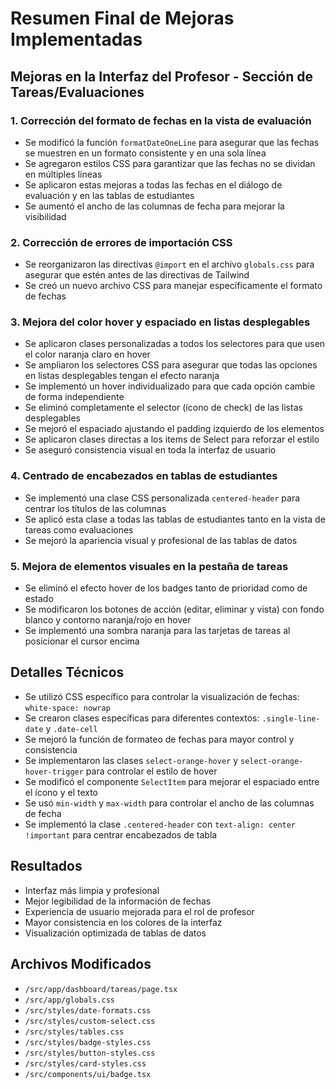 # Resumen Final de Mejoras Implementadas

## Mejoras en la Interfaz del Profesor - Sección de Tareas/Evaluaciones

### 1. Corrección del formato de fechas en la vista de evaluación
- Se modificó la función `formatDateOneLine` para asegurar que las fechas se muestren en un formato consistente y en una sola línea
- Se agregaron estilos CSS para garantizar que las fechas no se dividan en múltiples líneas
- Se aplicaron estas mejoras a todas las fechas en el diálogo de evaluación y en las tablas de estudiantes
- Se aumentó el ancho de las columnas de fecha para mejorar la visibilidad

### 2. Corrección de errores de importación CSS
- Se reorganizaron las directivas `@import` en el archivo `globals.css` para asegurar que estén antes de las directivas de Tailwind
- Se creó un nuevo archivo CSS para manejar específicamente el formato de fechas

### 3. Mejora del color hover y espaciado en listas desplegables
- Se aplicaron clases personalizadas a todos los selectores para que usen el color naranja claro en hover
- Se ampliaron los selectores CSS para asegurar que todas las opciones en listas desplegables tengan el efecto naranja
- Se implementó un hover individualizado para que cada opción cambie de forma independiente
- Se eliminó completamente el selector (ícono de check) de las listas desplegables
- Se mejoró el espaciado ajustando el padding izquierdo de los elementos
- Se aplicaron clases directas a los items de Select para reforzar el estilo
- Se aseguró consistencia visual en toda la interfaz de usuario

### 4. Centrado de encabezados en tablas de estudiantes
- Se implementó una clase CSS personalizada `centered-header` para centrar los títulos de las columnas
- Se aplicó esta clase a todas las tablas de estudiantes tanto en la vista de tareas como evaluaciones
- Se mejoró la apariencia visual y profesional de las tablas de datos

### 5. Mejora de elementos visuales en la pestaña de tareas
- Se eliminó el efecto hover de los badges tanto de prioridad como de estado
- Se modificaron los botones de acción (editar, eliminar y vista) con fondo blanco y contorno naranja/rojo en hover
- Se implementó una sombra naranja para las tarjetas de tareas al posicionar el cursor encima

## Detalles Técnicos
- Se utilizó CSS específico para controlar la visualización de fechas: `white-space: nowrap`
- Se crearon clases específicas para diferentes contextos: `.single-line-date` y `.date-cell`
- Se mejoró la función de formateo de fechas para mayor control y consistencia
- Se implementaron las clases `select-orange-hover` y `select-orange-hover-trigger` para controlar el estilo de hover
- Se modificó el componente `SelectItem` para mejorar el espaciado entre el ícono y el texto
- Se usó `min-width` y `max-width` para controlar el ancho de las columnas de fecha
- Se implementó la clase `.centered-header` con `text-align: center !important` para centrar encabezados de tabla

## Resultados
- Interfaz más limpia y profesional
- Mejor legibilidad de la información de fechas
- Experiencia de usuario mejorada para el rol de profesor
- Mayor consistencia en los colores de la interfaz
- Visualización optimizada de tablas de datos

## Archivos Modificados
- `/src/app/dashboard/tareas/page.tsx`
- `/src/app/globals.css`
- `/src/styles/date-formats.css`
- `/src/styles/custom-select.css`
- `/src/styles/tables.css`
- `/src/styles/badge-styles.css` 
- `/src/styles/button-styles.css`
- `/src/styles/card-styles.css`
- `/src/components/ui/badge.tsx`

